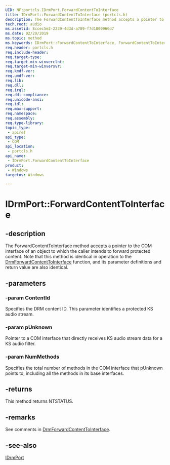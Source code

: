 ```yaml
---
UID: NF:portcls.IDrmPort.ForwardContentToInterface
title: IDrmPort::ForwardContentToInterface (portcls.h)
description: The ForwardContentToInterface method accepts a pointer to the COM interface of an object to which the caller intends to forward protected content.
tech.root: audio
ms.assetid: 8ccec5e2-2239-4d3d-a789-f7d1800966d7
ms.date: 02/20/2019
ms.topic: method
ms.keywords: IDrmPort::ForwardContentToInterface, ForwardContentToInterface, IDrmPort.ForwardContentToInterface, IDrmPort::ForwardContentToInterface, IDrmPort.ForwardContentToInterface
req.header: portcls.h
req.include-header:
req.target-type:
req.target-min-winverclnt:
req.target-min-winversvr:
req.kmdf-ver:
req.umdf-ver:
req.lib:
req.dll:
req.irql: 
req.ddi-compliance:
req.unicode-ansi:
req.idl:
req.max-support:
req.namespace:
req.assembly:
req.type-library: 
topic_type: 
 - apiref
api_type: 
 - COM
api_location: 
 - portcls.h
api_name: 
 - IDrmPort.ForwardContentToInterface
product: 
 - Windows
targetos: Windows

---
```


# IDrmPort::ForwardContentToInterface


## -description

The ForwardContentToInterface method accepts a pointer to the COM interface of an object to which the caller intends to forward protected content. Note that this method is identical in operation to the [DrmForwardContentToInterface](https://docs.microsoft.com/windows-hardware/drivers/ddi/content/drmk/nf-drmk-drmforwardcontenttointerface) function, and its parameter definitions and return value are also identical.



## -parameters

### -param ContentId

Specifies the DRM content ID. This parameter identifies a protected KS audio stream.


### -param pUnknown

Pointer to a COM interface that directly receives KS audio stream data for a KS audio filter.


### -param NumMethods

Specifies the total number of methods in the COM interface that pUnknown points to, including all the methods in its base interfaces.


## -returns
This method returns NTSTATUS.

## -remarks
See comments in [DrmForwardContentToInterface](https://docs.microsoft.com/windows-hardware/drivers/ddi/content/drmk/nf-drmk-drmforwardcontenttointerface).


## -see-also

[IDrmPort](nn-portcls-idrmport.md)
